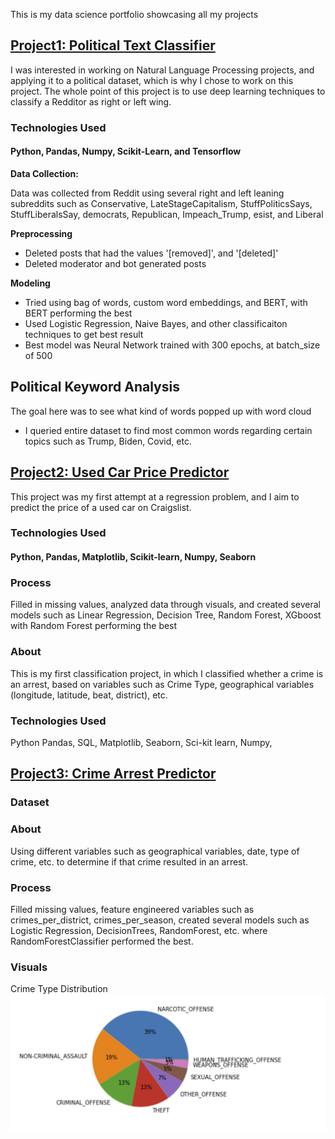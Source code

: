 This is my data science portfolio showcasing all my projects

## [**Project1: Political Text Classifier**](https://github.com/NikhilGaur406/Political-Text-Classifier)

I was interested in working on Natural Language Processing projects, and applying it to a political dataset, which is why I chose to work on this project. The whole point of this project is to use deep learning techniques to classify a Redditor as right or left wing. 

### **Technologies Used**

#### **Python, Pandas, Numpy, Scikit-Learn, and Tensorflow**

**Data Collection:**

Data was collected from Reddit using several right and left leaning subreddits such as Conservative, LateStageCapitalism, StuffPoliticsSays, StuffLiberalsSay, democrats, Republican, Impeach_Trump, esist, and Liberal

**Preprocessing**

- Deleted posts that had the values '[removed]', and '[deleted]'
- Deleted moderator and bot generated posts

**Modeling**

- Tried using bag of words, custom word embeddings, and BERT, with BERT performing the best
- Used Logistic Regression, Naive Bayes, and other classificaiton techniques to get best result
- Best model was Neural Network trained with 300 epochs, at batch_size of 500   

## **Political Keyword Analysis**

The goal here was to see what kind of words popped up with word cloud

- I queried entire dataset to find most common words regarding certain topics such as Trump, Biden, Covid, etc.



## [**Project2: Used Car Price Predictor**](https://github.com/NikhilGaur406/CragislistVehicles)

This project was my first attempt at a regression problem, and I aim to predict the price of a used car  on Craigslist.

### **Technologies Used**
#### Python, Pandas, Matplotlib, Scikit-learn, Numpy, Seaborn

### **Process** 

Filled in missing values, analyzed data through visuals, and created several models such as Linear Regression, Decision Tree, Random Forest, XGboost with Random Forest performing the best
 
### **About**

This is my first classification project, in which I classified whether a crime is an arrest, based on variables such as Crime Type, geographical variables (longitude, latitude, beat, district), etc.

### **Technologies Used**

Python Pandas, SQL, Matplotlib, Seaborn, Sci-kit learn, Numpy, 

## [**Project3: Crime Arrest Predictor**](https://github.com/NikhilGaur406/CrimePrediction)

### Dataset

### About

Using different variables such as geographical variables, date, type of crime, etc. to determine if that crime resulted in an arrest.
### Process

Filled missing values, feature engineered variables such as crimes_per_district, crimes_per_season, created several models such as Logistic Regression, DecisionTrees, RandomForest, etc. where RandomForestClassifier performed the best.

### Visuals

Crime Type Distribution
![Crime Distribution Image](images/Crime%20Type%20Breakdown.JPG)
